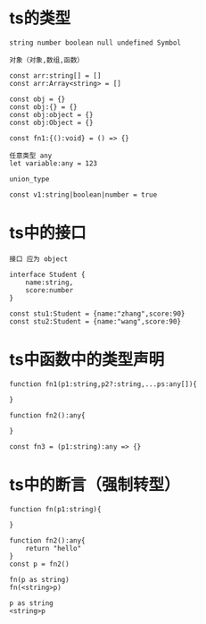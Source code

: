 # ts的类型

    string number boolean null undefined Symbol

    对象（对象,数组,函数）

    const arr:string[] = []
    const arr:Array<string> = []

    const obj = {}
    const obj:{} = {}
    const obj:object = {}
    const obj:Object = {}

    const fn1:{():void} = () => {}

    任意类型 any
    let variable:any = 123 

    union_type

    const v1:string|boolean|number = true

# ts中的接口
    接口 应为 object

    interface Student {
        name:string,
        score:number
    }

    const stu1:Student = {name:"zhang",score:90}
    const stu2:Student = {name:"wang",score:90}

# ts中函数中的类型声明

    function fn1(p1:string,p2?:string,...ps:any[]){

    }

    function fn2():any{

    }

    const fn3 = (p1:string):any => {}

# ts中的断言（强制转型）

    function fn(p1:string){
        
    }

    function fn2():any{
        return "hello"
    }
    const p = fn2()

    fn(p as string)
    fn(<string>p)

    p as string
    <string>p